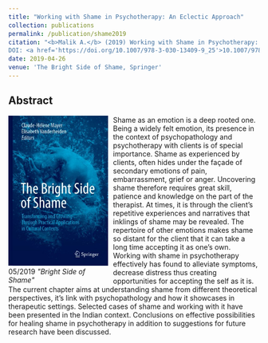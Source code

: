 ```yaml
---
title: "Working with Shame in Psychotherapy: An Eclectic Approach"
collection: publications
permalink: /publication/shame2019
citation: "<b>Malik A.</b> (2019) Working with Shame in Psychotherapy: An Eclectic Approach. In: Mayer CH., Vanderheiden E. (eds) The Bright Side of Shame. Springer,
DOI: <a href='https://doi.org/10.1007/978-3-030-13409-9_25'>10.1007/978-3-030-13409-9_25</a>"
date: 2019-04-26
venue: 'The Bright Side of Shame, Springer'
---
```


## Abstract
<div style="float: left; margin-right: 10px; width: 200px">
    <a href="https://link.springer.com/chapter/10.1007%2F978-3-030-13409-9_25" title="https://link.springer.com/chapter/10.1007%2F978-3-030-13409-9_25"><img src="/images/shame.jpg"></a>
    <figcaption> 05/2019 <em>"Bright Side of Shame"</em></figcaption>
</div>
Shame as an emotion is a deep rooted one. Being a widely felt emotion, its presence in the context of psychopathology and psychotherapy with clients is of special importance. Shame as experienced by clients, often hides under the façade of secondary emotions of pain, embarrassment, grief or anger. Uncovering shame therefore requires great skill, patience and knowledge on the part of the therapist. At times, it is through the client’s repetitive experiences and narratives that inklings of shame may be revealed. The repertoire of other emotions makes shame so distant for the client that it can take a long time accepting it as one’s own. Working with shame in psychotherapy effectively has found to alleviate symptoms, decrease distress thus creating opportunities for accepting the self as it is. The current chapter aims at understanding shame from different theoretical perspectives, it’s link with psychopathology and how it showcases in therapeutic settings. Selected cases of shame and working with it have been presented in the Indian context. Conclusions on effective possibilities for healing shame in psychotherapy in addition to suggestions for future research have been discussed.
